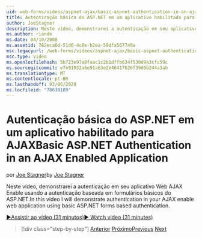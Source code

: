 ```yaml
---
uid: web-forms/videos/aspnet-ajax/basic-aspnet-authentication-in-an-ajax-enabled-application
title: Autenticação básica do ASP.NET em um aplicativo habilitado para AJAX | Microsoft Docs
author: JoeStagner
description: Neste vídeo, demonstrarei a autenticação em seu aplicativo Web AJAX Enable usando a autenticação baseada em formulários básicos do ASP.NET.
ms.author: riande
ms.date: 04/10/2008
ms.assetid: 782eca6d-51d6-4c8e-b2ea-59dfa567740a
msc.legacyurl: /web-forms/videos/aspnet-ajax/basic-aspnet-authentication-in-an-ajax-enabled-application
msc.type: video
ms.openlocfilehash: 5b723e97a0faac1c2b1dffb634f530d9a3cfc59c
ms.sourcegitcommit: e7e91932a6e91a63e2e46417626f39d6b244a3ab
ms.translationtype: MT
ms.contentlocale: pt-BR
ms.lasthandoff: 03/06/2020
ms.locfileid: "78630189"
---
```

# <a name="basic-aspnet-authentication-in-an-ajax-enabled-application"></a><span data-ttu-id="b5224-103">Autenticação básica do ASP.NET em um aplicativo habilitado para AJAX</span><span class="sxs-lookup"><span data-stu-id="b5224-103">Basic ASP.NET Authentication in an AJAX Enabled Application</span></span>

<span data-ttu-id="b5224-104">por [Joe Stagner](https://github.com/JoeStagner)</span><span class="sxs-lookup"><span data-stu-id="b5224-104">by [Joe Stagner](https://github.com/JoeStagner)</span></span>

<span data-ttu-id="b5224-105">Neste vídeo, demonstrarei a autenticação em seu aplicativo Web AJAX Enable usando a autenticação baseada em formulários básicos do ASP.NET.</span><span class="sxs-lookup"><span data-stu-id="b5224-105">In this video I will demonstrate authentication in your AJAX enable web application using basic ASP.NET forms based authentication.</span></span>

[<span data-ttu-id="b5224-106">&#9654;Assistir ao vídeo (31 minutos)</span><span class="sxs-lookup"><span data-stu-id="b5224-106">&#9654; Watch video (31 minutes)</span></span>](https://channel9.msdn.com/Blogs/ASP-NET-Site-Videos/basic-aspnet-authentication-in-an-ajax-enabled-application)

> [!div class="step-by-step"]
> <span data-ttu-id="b5224-107">[Anterior](implement-infinite-data-patterns-in-ajax.md)
> [Próximo](how-to-dynamically-change-css-using-the-aspnet-ajax-updatepanel.md)</span><span class="sxs-lookup"><span data-stu-id="b5224-107">[Previous](implement-infinite-data-patterns-in-ajax.md)
[Next](how-to-dynamically-change-css-using-the-aspnet-ajax-updatepanel.md)</span></span>
